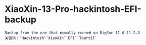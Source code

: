 # XiaoXin-13-Pro-hackintosh-EFI-backup
    Backup from the one that nomally runned on BigSur 11.0-11.2.3
    关键词：`Hackintosh``XiaoXin``EFI``Tourtil`

